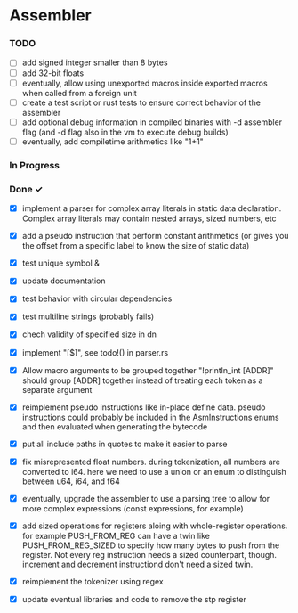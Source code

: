 # Assembler

### TODO

- [ ] add signed integer smaller than 8 bytes  
- [ ] add 32-bit floats  
- [ ] eventually, allow using unexported macros inside exported macros when called from a foreign unit  
- [ ] create a test script or rust tests to ensure correct behavior of the assembler  
- [ ] add optional debug information in compiled binaries with -d assembler flag (and -d flag also in the vm to execute debug builds)  
- [ ] eventually, add compiletime arithmetics like "1+1"  

### In Progress


### Done ✓

- [x] implement a parser for complex array literals in static data declaration. Complex array literals may contain nested arrays, sized numbers, etc  
- [x] add a pseudo instruction that perform constant arithmetics (or gives you the offset from a specific label to know the size of static data)  
- [x] test unique symbol &  
- [x] update documentation  
- [x] test behavior with circular dependencies  
- [x] test multiline strings (probably fails)  
- [x] chech validity of specified size in dn  
- [x] implement "[$]", see todo!() in parser.rs  
- [x] Allow macro arguments to be grouped together "!println_int [ADDR]" should group [ADDR] together instead of treating each token as a separate argument  
- [x] reimplement pseudo instructions like in-place define data. pseudo instructions could probably be included in the AsmInstructions enums and then evaluated when generating the bytecode  
- [x] put all include paths in quotes to make it easier to parse  
- [x] fix misrepresented float numbers. during tokenization, all numbers are converted to i64. here we need to use a union or an enum to distinguish between u64, i64, and f64  
- [x] eventually, upgrade the assembler to use a parsing tree to allow for more complex expressions (const expressions, for example)  
- [x] add sized operations for registers aloing with whole-register operations. for example PUSH_FROM_REG can have a twin like PUSH_FROM_REG_SIZED to specify how many bytes to push from the register. Not every reg instruction needs a sized counterpart, though. increment and decrement instructiond don't need a sized twin.  
- [x] reimplement the tokenizer using regex  
- [x] update eventual libraries and code to remove the stp register  

